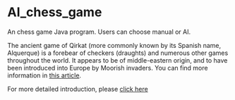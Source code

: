 # AI_chess_game
 An chess game Java program. Users can choose manual or AI. 
 
 The ancient game of Qirkat (more commonly known by its Spanish name, Alquerque) is a forebear of checkers (draughts) and numerous other games throughout the world. It appears to be of middle-eastern origin, and to have been introduced into Europe by Moorish invaders. You can find more information in [this article](https://en.wikipedia.org/wiki/Alquerque).
 
 For more detailed introduction, please [click here](http://inst.eecs.berkeley.edu/~cs61b/fa17/materials/proj/proj2/index.html)
